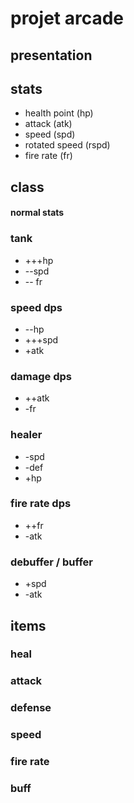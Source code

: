 # projet arcade
## presentation
## stats
- health point (hp)
- attack (atk)
- speed (spd)
- rotated speed (rspd)
- fire rate (fr)

## class
#### normal stats
### tank
- +++hp
- --spd
- -- fr
### speed dps
- --hp
- +++spd
- +atk
### damage dps
- ++atk
- -fr
### healer
- -spd 
- -def 
- +hp 
### fire rate dps
- ++fr 
- -atk
### debuffer / buffer 
- +spd
- -atk

## items
### heal
### attack
### defense
### speed
### fire rate
### buff